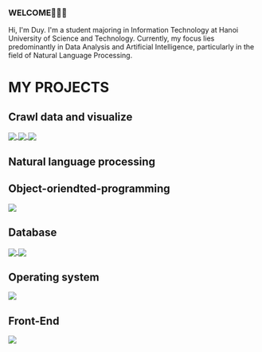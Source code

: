 ### WELCOME👋👋👋
Hi, I'm Duy. I'm a student majoring in Information Technology at Hanoi University of Science and Technology. Currently, my focus lies predominantly in Data Analysis and Artificial Intelligence, particularly in the field of Natural Language Processing.<br>

# MY PROJECTS  

## Crawl data and visualize
<a href="https://github.com/ncduy03/vietnamese_graduation_exam">
  <img align="center" src="https://github-readme-stats.anuraghazra1.vercel.app/api/pin/?username=ncduy03&repo=vietnamese_graduation_exam&theme=great-gatsby" />
</a>

<a href="https://github.com/ncduy03/bitcoin_price_track">
  <img align="center" src="https://github-readme-stats.anuraghazra1.vercel.app/api/pin/?username=ncduy03&repo=bitcoin_price_track&theme=great-gatsby" />
</a>

<a href="https://github.com/ncduy03/chess_players_data">
  <img align="center" src="https://github-readme-stats.anuraghazra1.vercel.app/api/pin/?username=ncduy03&repo=chess_players_data&theme=midnight-purple" />
</a>


## Natural language processing


## Object-oriendted-programming
<a href="https://github.com/ncduy03/oop_history_library">
  <img align="center" src="https://github-readme-stats.anuraghazra1.vercel.app/api/pin/?username=ncduy03&repo=oop_history_library&theme=midnight-purple" />
</a>

## Database
<a href="https://github.com/ncduy03/children_clothes_shop_dbms">
  <img align="center" src="https://github-readme-stats.anuraghazra1.vercel.app/api/pin/?username=ncduy03&repo=children_clothes_shop_DBMS&theme=vision-friendly-dark" />
</a>

<a href="https://github.com/ncduy03/blockchain_proof_of_stake">
  <img align="center" src="https://github-readme-stats.anuraghazra1.vercel.app/api/pin/?username=ncduy03&repo=blockchain_proof_of_stake&theme=vision-friendly-dark" />
</a>





## Operating system
<a href="https://github.com/ncduy03/os_page_replacement">
  <img align="center" src="https://github-readme-stats.anuraghazra1.vercel.app/api/pin/?username=ncduy03&repo=os_page_replacement&theme=great-gatsby" />
</a>

## Front-End
<a href="https://github.com/ncduy03/starbucks_homepage">
  <img align="center" src="https://github-readme-stats.anuraghazra1.vercel.app/api/pin/?username=ncduy03&repo=starbucks_homepage&theme=great-gatsby" />
</a>


